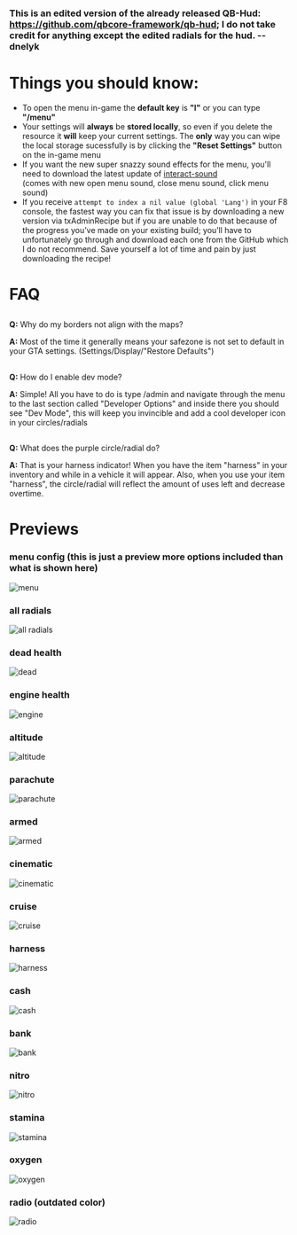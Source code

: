 
### This is an edited version of the already released QB-Hud: https://github.com/qbcore-framework/qb-hud; I do not take credit for anything except the edited radials for the hud.  -- dnelyk


# Things you should know:
* To open the menu in-game the **default key** is **"I"** or you can type **"/menu"**
* Your settings will **always** be **stored locally**, so even if you delete the resource it **will** keep your current settings. The **only** way you can wipe the local storage sucessfully is by clicking the **"Reset Settings"** button on the in-game menu
* If you want the new super snazzy sound effects for the menu, you'll need to download the latest update of [interact-sound](https://github.com/qbcore-framework/interact-sound) <br>
(comes with new open menu sound, close menu sound, click menu sound)
* If you receive ```attempt to index a nil value (global 'Lang')``` in your F8 console, the fastest way you can fix that issue is by downloading a new version via txAdminRecipe but if you are unable to do that because of the progress you’ve made on your existing build; you’ll have to unfortunately go through and download each one from the GitHub which I do not recommend. Save yourself a lot of time and pain by just downloading the recipe!

# FAQ
##
**Q:** Why do my borders not align with the maps?

**A:** Most of the time it generally means your safezone is not set to default in your GTA settings. (Settings/Display/"Restore Defaults")
##

##
**Q:** How do I enable dev mode?

**A:** Simple! All you have to do is type /admin and navigate through the menu to the last section called "Developer Options" and inside there you should see "Dev Mode", this will keep you invincible and add a cool developer icon in your circles/radials 
##

##
**Q:** What does the purple circle/radial do?

**A:** That is your harness indicator! When you have the item "harness" in your inventory and while in a vehicle it will appear. Also, when you use your item "harness", the circle/radial will reflect the amount of uses left and decrease overtime.
##

# Previews
### menu config (this is just a preview more options included than what is shown here)
![menu](https://user-images.githubusercontent.com/91661118/149598723-b34bb93d-8885-4b3a-a0cc-ab68d756a449.PNG)
### all radials
![all radials](https://user-images.githubusercontent.com/91661118/143668930-e9475c53-284c-4054-ad9c-88aa98f76768.png)
### dead health
![dead](https://user-images.githubusercontent.com/91661118/143668617-3f41913f-506e-4c40-bc97-99c0e02eaec6.png)
### engine health
![engine](https://user-images.githubusercontent.com/91661118/143668642-22269059-8220-4b78-8f24-3c3661b7e82f.png)
### altitude
![altitude](https://user-images.githubusercontent.com/91661118/143668687-89ae10b6-9acc-4d68-845d-97db67d3d6de.png)
### parachute
![parachute](https://user-images.githubusercontent.com/91661118/143668699-a9d50ee4-1168-401b-bf92-8ba80a696e6e.png)
### armed
![armed](https://user-images.githubusercontent.com/91661118/143668646-baac9848-56e5-436b-922a-b35e50ed335f.png)
### cinematic
![cinematic](https://user-images.githubusercontent.com/91661118/143668651-74e90ac0-11ad-447a-b27c-1542dd10edfd.png)
### cruise
![cruise](https://user-images.githubusercontent.com/91661118/143668654-1b843009-c791-4482-807d-352b75707d42.png)
### harness
![harness](https://user-images.githubusercontent.com/91661118/143668664-bd03289a-286f-4165-9447-25b16b5b0c8e.png)
### cash
![cash](https://user-images.githubusercontent.com/91661118/143668667-a8e2e856-94be-45c4-9751-39e71315b303.png)
### bank
![bank](https://user-images.githubusercontent.com/91661118/143668668-fed140e6-9043-4daa-8aba-36feac3f9b78.png)
### nitro
![nitro](https://user-images.githubusercontent.com/91661118/143668672-8a164eb0-aca5-4e00-a99f-56c64e4d5069.png)
### stamina
![stamina](https://user-images.githubusercontent.com/91661118/143668678-3327c0bf-7e3b-4fe5-b6e5-da6e4054a47a.png)
### oxygen
![oxygen](https://user-images.githubusercontent.com/91661118/143668693-d623822b-fc78-499a-baa3-a86e29504044.png)
### radio (outdated color)
![radio](https://user-images.githubusercontent.com/91661118/143668707-eb4bb5e7-5900-4dd8-b500-5fc745a7c146.png)
